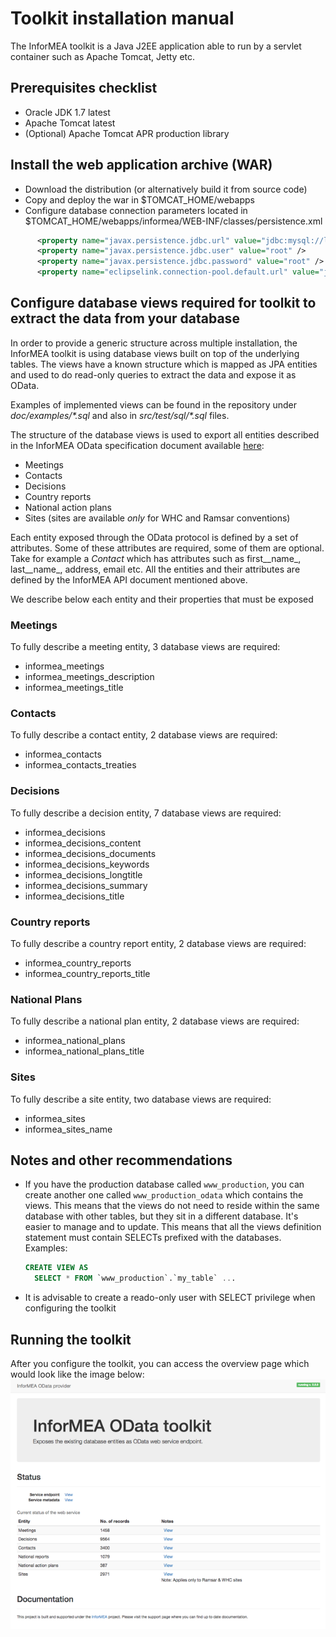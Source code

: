 # Toolkit installation manual

The InforMEA toolkit is a Java J2EE application able to run by a servlet container such as Apache Tomcat, Jetty etc.

## Prerequisites checklist

 * Oracle JDK 1.7 latest
 * Apache Tomcat latest
 * (Optional) Apache Tomcat APR production library


## Install the web application archive (WAR)

  * Download the distribution (or alternatively build it from source code)
  * Copy and deploy the war in $TOMCAT_HOME/webapps
  * Configure database connection parameters located in $TOMCAT_HOME/webapps/informea/WEB-INF/classes/persistence.xml

  ```XML
  		<property name="javax.persistence.jdbc.url" value="jdbc:mysql://localhost/informea_odata?zeroDateTimeBehavior=convertToNull" />
  		<property name="javax.persistence.jdbc.user" value="root" />
        <property name="javax.persistence.jdbc.password" value="root" />
        <property name="eclipselink.connection-pool.default.url" value="jdbc:mysql://localhost/informea_odata?zeroDateTimeBehavior=convertToNull" />
  ```


## Configure database views required for toolkit to extract the data from your database

  In order to provide a generic structure across multiple installation, the InforMEA toolkit is using database views built on top of the underlying tables. The views have a known structure which is mapped as JPA entities and used to do read-only queries to extract the data and expose it as OData.

Examples of implemented views can be found in the repository under _doc/examples/*.sql_ and also in _src/test/sql/*.sql_ files.

The structure of the database views is used to export all entities described in the InforMEA OData specification document available [here](http://www.informea.org/api):

* Meetings
* Contacts
* Decisions
* Country reports
* National action plans
* Sites (sites are available *only* for WHC and Ramsar conventions)


Each entity exposed through the OData protocol is defined by a set of attributes. Some of these attributes are required, some of them are optional. Take for example a _Contact_ which has attributes such as first__name_, last__name_, address, email etc. All the entities and their attributes are defined by the InforMEA API document mentioned above.

We describe below each entity and their properties that must be exposed

### Meetings

To fully describe a meeting entity, 3 database views are required:

* informea_meetings
* informea_meetings_description
* informea_meetings_title

### Contacts

To fully describe a contact entity, 2 database views are required:

* informea_contacts
* informea_contacts_treaties

### Decisions

To fully describe a decision entity, 7 database views are required:

* informea_decisions
* informea_decisions_content
* informea_decisions_documents
* informea_decisions_keywords
* informea_decisions_longtitle
* informea_decisions_summary
* informea_decisions_title

### Country reports

To fully describe a country report entity, 2 database views are required:

* informea_country_reports
* informea_country_reports_title

### National Plans

To fully describe a national plan entity, 2 database views are required:

* informea_national_plans
* informea_national_plans_title

### Sites

To fully describe a site entity, two database views are required:

* informea_sites
* informea_sites_name


## Notes and other recommendations

* If you have the production database called `www_production`, you can create another one called `www_production_odata` which contains the views. This means that the views do not need to reside within the same database with other tables, but they sit in a different database. It's easier to manage and to update. This means that all the views definition statement must contain SELECTs prefixed with the databases. Examples:

	```SQL
	CREATE VIEW AS
	  SELECT * FROM `www_production`.`my_table` ...
	```

* It is advisable to create a reado-only user with SELECT privilege when configuring the toolkit


## Running the toolkit

After you configure the toolkit, you can access the overview page which would look like the image below:
![Screenshot 1](screenshot_1.png)

